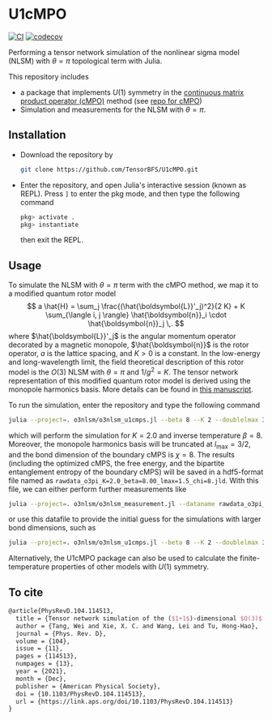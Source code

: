 # U1cMPO

[![CI](https://github.com/TensorBFS/U1cMPO/actions/workflows/ci.yml/badge.svg)](https://github.com/TensorBFS/U1cMPO/actions/workflows/ci.yml) [![codecov](https://codecov.io/gh/TensorBFS/U1cMPO/branch/main/graph/badge.svg?token=TTbadaxozU)](https://codecov.io/gh/TensorBFS/U1cMPO)

Performing a tensor network simulation of the nonlinear sigma model (NLSM) with $\theta=\pi$ topological term with Julia. 

This repository includes

- a package that implements $U(1)$ symmetry in the [continuous matrix product operator (cMPO)](https://arxiv.org/abs/2004.12928) method (see [repo for cMPO](https://github.com/TensorBFS/cMPO))
- Simulation and measurements for the NLSM with $\theta=\pi$. 

## Installation

- Download the repository by 

	```bash
	git clone https://github.com/TensorBFS/U1cMPO.git
	```
	
- Enter the repository, and open Julia's interactive session (known as REPL). Press `]` to enter the pkg mode, and then type the following command 

	```julia
	pkg> activate .
	pkg> instantiate
	```
	
	then exit the REPL. 

## Usage

To simulate the NLSM with $\theta=\pi$ term with the cMPO method, we map it to a modified quantum rotor model 
$$
a \hat{H} = \sum_j \frac{(\hat{\boldsymbol{L}}'_j)^2}{2 K} + K \sum_{\langle i, j \rangle} \hat{\boldsymbol{n}}_i \cdot \hat{\boldsymbol{n}}_j \,.
$$
where $\hat{\boldsymbol{L}}'_j$ is the angular momentum operator decorated by a magnetic monopole, $\hat{\boldsymbol{n}}$ is the rotor operator, $a$ is the lattice spacing, and $K>0$ is a constant. In the low-energy and long-wavelength limit, the field theoretical description of this rotor model is the $O(3)$ NLSM with $\theta=\pi$ and $1/g^2=K$. The tensor network representation of this modified quantum rotor model is derived using the monopole harmonics basis. More details can be found in [this manuscript](https://arxiv.org/abs/21xx.xxxxx).

To run the simulation, enter the repository and type the following command

```bash
julia --project=. o3nlsm/o3nlsm_u1cmps.jl --beta 8 --K 2 --doublelmax 3 --chi 8
```

which will perform the simulation for $K=2.0$ and inverse temperature $\beta=8$. Moreover, the monopole harmonics basis will be truncated at $l_{\mathrm{max}}=3/2$, and the bond dimension of the boundary cMPS is $\chi=8$. The results (including the optimized cMPS, the free energy, and the bipartite entanglement entropy of the boundary cMPS) will be saved in a hdf5-format file named as `rawdata_o3pi_K=2.0_beta=8.00_lmax=1.5_chi=8.jld`. With this file, we can either perform further measurements like

```bash
julia --project=. o3nlsm/o3nlsm_measurement.jl --dataname rawdata_o3pi_K=2.0_beta=8.00_lmax=1.5_chi=8.jld
```

or use this datafile to provide the initial guess for the simulations with larger bond dimensions, such as

```bash
julia --project=. o3nlsm/o3nlsm_u1cmps.jl --beta 8 --K 2 --doublelmax 3 --chi 12 --init rawdata_o3pi_K=2.0_beta=8.00_lmax=1.5_chi=8.jld
```

Alternatively, the U1cMPO package can also be used to calculate the finite-temperature properties of other models with $U(1)$ symmetry.

## To cite
```latex
@article{PhysRevD.104.114513,
  title = {Tensor network simulation of the ($1+1$)-dimensional $O(3)$ nonlinear $\ensuremath{\sigma}$-model with $\ensuremath{\theta}=\ensuremath{\pi}$ term},
  author = {Tang, Wei and Xie, X. C. and Wang, Lei and Tu, Hong-Hao},
  journal = {Phys. Rev. D},
  volume = {104},
  issue = {11},
  pages = {114513},
  numpages = {13},
  year = {2021},
  month = {Dec},
  publisher = {American Physical Society},
  doi = {10.1103/PhysRevD.104.114513},
  url = {https://link.aps.org/doi/10.1103/PhysRevD.104.114513}
}
```